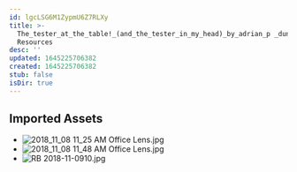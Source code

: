 ```yaml
---
id: lgcLSG6M1ZypmU6Z7RLXy
title: >-
  The_tester_at_the_table!_(and_the_tester_in_my_head)_by_adrian_p _dunston
  Resources
desc: ''
updated: 1645225706382
created: 1645225706382
stub: false
isDir: true
---
```

## Imported Assets
- ![2018_11_08 11_25 AM Office Lens.jpg](/assets/2018_11_08-11_25-am-office-lens.jpg)
- ![2018_11_08 11_48 AM Office Lens.jpg](/assets/2018_11_08-11_48-am-office-lens.jpg)
- ![RB 2018-11-0910.jpg](/assets/rb-2018-11-0910.jpg)

